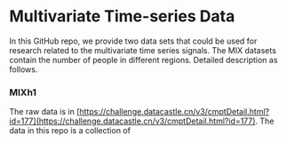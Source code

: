 # Multivariate Time-series Data
In this GitHub repo, we provide two data sets that could be used for research related to the multivariate time series signals. The MIX datasets contain the number of people in different regions. Detailed description as follows.

### MIXh1
The raw data is in [https://challenge.datacastle.cn/v3/cmptDetail.html?id=177](https://challenge.datacastle.cn/v3/cmptDetail.html?id=177). The data in this repo is a collection of 
